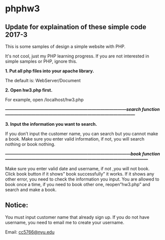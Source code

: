 # phphw3

## Update for explaination of these simple code 2017-3

This is some samples of design a simple website with PHP.

It's not cool, just my PHP learning progress. If you are not interested in simple samples or PHP, ignore this.



**1. Put all php files into your apache library.**

The default is: WebServer/Document

**2. Open hw3.php first.**

For example, open /localhost/hw3.php    


   ***————————————————————————————search function——————————————————————————————***

**3. Input the information you want to search.**    

If you don’t input the customer name, you can search but you cannot make a book.
Make sure you enter valid information, if not, you will search nothing or book nothing.



   ***—————————————————————————————book function—————————————————————————————————***   
   
Make sure you enter valid date and username, if not ,you will not book.
Click book button if it shows” book successfully” it works.
If it shows any other error, you need to check the information you input.
You are allowed to book once a time, if you need to book other one, reopen”hw3.php”
and search and make a book.

## Notice:

You must input customer name that already sign up. If you do not have username, you
need to email me to create your username.

Email: cc5766@nyu.edu

